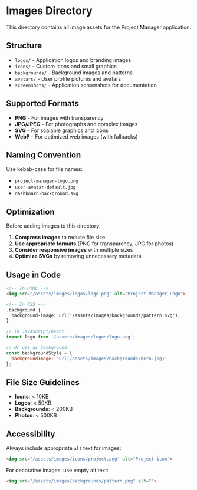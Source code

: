 # Images Directory

This directory contains all image assets for the Project Manager application.

## Structure

- `logos/` - Application logos and branding images
- `icons/` - Custom icons and small graphics
- `backgrounds/` - Background images and patterns
- `avatars/` - User profile pictures and avatars
- `screenshots/` - Application screenshots for documentation

## Supported Formats

- **PNG** - For images with transparency
- **JPG/JPEG** - For photographs and complex images
- **SVG** - For scalable graphics and icons
- **WebP** - For optimized web images (with fallbacks)

## Naming Convention

Use kebab-case for file names:
- `project-manager-logo.png`
- `user-avatar-default.jpg`
- `dashboard-background.svg`

## Optimization

Before adding images to this directory:

1. **Compress images** to reduce file size
2. **Use appropriate formats** (PNG for transparency, JPG for photos)
3. **Consider responsive images** with multiple sizes
4. **Optimize SVGs** by removing unnecessary metadata

## Usage in Code

```html
<!-- In HTML -->
<img src="/assets/images/logos/logo.png" alt="Project Manager Logo">

<!-- In CSS -->
.background {
  background-image: url('/assets/images/backgrounds/pattern.svg');
}
```

```javascript
// In JavaScript/React
import logo from '/assets/images/logos/logo.png';

// Or use as background
const backgroundStyle = {
  backgroundImage: 'url(/assets/images/backgrounds/hero.jpg)'
};
```

## File Size Guidelines

- **Icons**: < 10KB
- **Logos**: < 50KB
- **Backgrounds**: < 200KB
- **Photos**: < 500KB

## Accessibility

Always include appropriate `alt` text for images:

```html
<img src="/assets/images/icons/project.png" alt="Project icon">
```

For decorative images, use empty alt text:

```html
<img src="/assets/images/backgrounds/pattern.png" alt="">
``` 